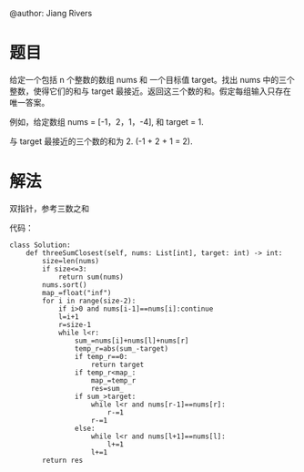 @author: Jiang Rivers
# 题目
给定一个包括 n 个整数的数组 nums 和 一个目标值 target。找出 nums 中的三个整数，使得它们的和与 target 最接近。返回这三个数的和。假定每组输入只存在唯一答案。

例如，给定数组 nums = [-1，2，1，-4], 和 target = 1.

与 target 最接近的三个数的和为 2. (-1 + 2 + 1 = 2).

# 解法
双指针，参考三数之和

代码：

    class Solution:
        def threeSumClosest(self, nums: List[int], target: int) -> int:
            size=len(nums)
            if size<=3:
                return sum(nums)
            nums.sort()
            map_=float("inf")
            for i in range(size-2):
                if i>0 and nums[i-1]==nums[i]:continue
                l=i+1
                r=size-1
                while l<r:
                    sum_=nums[i]+nums[l]+nums[r]
                    temp_r=abs(sum_-target)
                    if temp_r==0:
                        return target
                    if temp_r<map_:
                        map_=temp_r
                        res=sum_
                    if sum_>target:
                        while l<r and nums[r-1]==nums[r]:
                            r-=1
                        r-=1
                    else:
                        while l<r and nums[l+1]==nums[l]:
                            l+=1
                        l+=1
            return res
            

                

